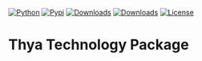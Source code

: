 [![Python](https://img.shields.io/pypi/pyversions/thya)](https://img.shields.io/pypi/pyversions/thya)
[![Pypi](https://img.shields.io/pypi/v/thya)](https://pypi.org/project/thya/)
[![Downloads](https://static.pepy.tech/personalized-badge/thya?period=month&units=international_system&left_color=grey&right_color=brightgreen&left_text=PyPI%20downloads/month)](https://pepy.tech/project/thya)
[![Downloads](https://static.pepy.tech/personalized-badge/thya?period=total&units=international_system&left_color=grey&right_color=brightgreen&left_text=Downloads)](https://pepy.tech/project/thya)
[![License](https://img.shields.io/badge/license-AGPLv3-green)](https://github.com/ThyaTechnology/thya/blob/master/LICENSE)


# Thya Technology Package